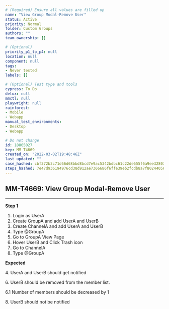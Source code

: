 ```yaml
---
# (Required) Ensure all values are filled up
name: "View Group Modal-Remove User"
status: Active
priority: Normal
folder: Custom Groups
authors: ""
team_ownership: []

# (Optional)
priority_p1_to_p4: null
location: null
component: null
tags: 
- Never tested
labels: []

# (Optional) Test type and tools
cypress: To Do
detox: null
mmctl: null
playwright: null
rainforest: 
- Mobile
- Webapp
manual_test_environments: 
- Desktop
- Webapp

# Do not change
id: 18865027
key: MM-T4669
created_on: "2022-03-02T19:48:46Z"
last_updated: ""
case_hashed: cbf372b3c71d66d68bbd8bcd7e9ac5342bdbc61c22de655f6a9ee328037ae05322bc94fd0c67869f23344cc8246e18b1
steps_hashed: 7e47d936194976cd38d912ae7366686f6ffe39eb2fcdb8a7f8024405649f6f449ad4cbec2e601a6047a13bb5077c5e21
---
```


<!-- (Auto-generated) Based on frontmatter's "key" and "name" -->

## MM-T4669: View Group Modal-Remove User

---

**Step 1**

1. Login as UserA
2. Create GroupA and add UserA and UserB 
3. Create ChannelA and add UserA and UserB
4. Type @GroupA 
5. Go to GroupA View Page
6. Hover UserB and Click Trash icon
7. Go to ChannelA
8. Type @GroupA

**Expected**

4. UserA and UserB should get notified

6. UserB should be removed from the member list.

6.1 Number of members should be decreased by 1

8\. UserB should not be notified

